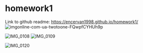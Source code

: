 # homework1
Link to github readme: https://encervan1998.github.io/homework1/
![imgonline-com-ua-twotoone-FQwpfCYHUh9p](https://user-images.githubusercontent.com/54778863/65177872-3505f380-da1d-11e9-891b-bc8c40a97e6e.jpg)


![IMG_0108](https://user-images.githubusercontent.com/54778863/65177198-dc822680-da1b-11e9-84c7-32fbb20986f1.gif)
![IMG_0109](https://user-images.githubusercontent.com/54778863/65177199-dc822680-da1b-11e9-8bb7-dcb1ed169e6d.gif)

![IMG_0120](https://user-images.githubusercontent.com/54778863/65177725-e2c4d280-da1c-11e9-9227-cc8b448c118b.JPG)
